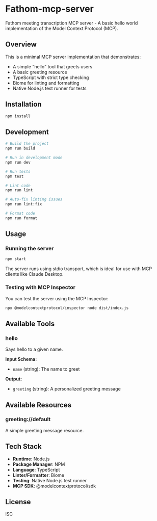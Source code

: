 # Fathom-mcp-server

Fathom meeting transcription MCP server - A basic hello world implementation of the Model Context Protocol (MCP).

## Overview

This is a minimal MCP server implementation that demonstrates:
- A simple "hello" tool that greets users
- A basic greeting resource
- TypeScript with strict type checking
- Biome for linting and formatting
- Native Node.js test runner for tests

## Installation

```bash
npm install
```

## Development

```bash
# Build the project
npm run build

# Run in development mode
npm run dev

# Run tests
npm test

# Lint code
npm run lint

# Auto-fix linting issues
npm run lint:fix

# Format code
npm run format
```

## Usage

### Running the server

```bash
npm start
```

The server runs using stdio transport, which is ideal for use with MCP clients like Claude Desktop.

### Testing with MCP Inspector

You can test the server using the MCP Inspector:

```bash
npx @modelcontextprotocol/inspector node dist/index.js
```

## Available Tools

### hello
Says hello to a given name.

**Input Schema:**
- `name` (string): The name to greet

**Output:**
- `greeting` (string): A personalized greeting message

## Available Resources

### greeting://default
A simple greeting message resource.

## Tech Stack

- **Runtime**: Node.js
- **Package Manager**: NPM
- **Language**: TypeScript
- **Linter/Formatter**: Biome
- **Testing**: Native Node.js test runner
- **MCP SDK**: @modelcontextprotocol/sdk

## License

ISC

